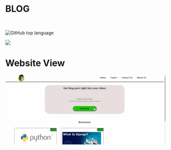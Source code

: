 <h1 align="centre">BLOG</h1>
<br>

![GitHub top language](https://img.shields.io/github/languages/top/brillianttyagi/Blog?style=plastic)

<img width=130px align="left" src="https://github.com/ellerbrock/open-source-badges/blob/master/badges/open-source-v1/open-source-150x25.png?raw=true" />
<br>
<h1>Website View</h1>
<img src="https://github.com/Brillianttyagi/BLOG/blob/main/website_gif/Animation.gif?raw=true" />
